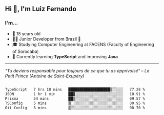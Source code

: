 <h2>Hi 👋, I'm Luiz Fernando</h2>

### I'm...
* 🤟 18 years old
* 👨‍💻 Junior Developer from Brazil 💚
* 🎓 Studying Computer Engineering at FACENS (Faculty of Engineering of Sorocaba)
* 🔭 Currently learning **TypeScript** and improving **Java**

---

_"Tu deviens responsable pour toujours de ce que tu as apprivoisé" – Le Petit Prince (Antoine de Saint-Exupéry)_

##

<!--START_SECTION:waka-->

```txt
TypeScript   7 hrs 18 mins   ███████████████████▒░░░░░   77.28 %
JSON         1 hr 1 min      ██▓░░░░░░░░░░░░░░░░░░░░░░   10.91 %
Prisma       54 mins         ██▒░░░░░░░░░░░░░░░░░░░░░░   09.57 %
TSConfig     5 mins          ▒░░░░░░░░░░░░░░░░░░░░░░░░   00.95 %
Git Config   3 mins          ▒░░░░░░░░░░░░░░░░░░░░░░░░   00.70 %
```

<!--END_SECTION:waka-->
